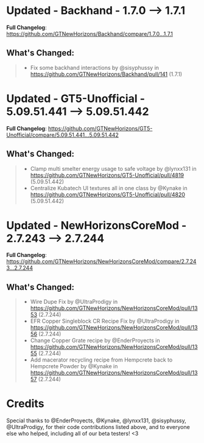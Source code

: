 # Updated - Backhand - 1.7.0 --> 1.7.1
**Full Changelog**: https://github.com/GTNewHorizons/Backhand/compare/1.7.0...1.7.1

## What's Changed:
>* Fix some backhand interactions by @sisyphussy in https://github.com/GTNewHorizons/Backhand/pull/141 (1.7.1)

# Updated - GT5-Unofficial - 5.09.51.441 --> 5.09.51.442
**Full Changelog**: https://github.com/GTNewHorizons/GT5-Unofficial/compare/5.09.51.441...5.09.51.442

## What's Changed:
>* Clamp multi smelter energy usage to safe voltage by @lynxx131 in https://github.com/GTNewHorizons/GT5-Unofficial/pull/4819 (5.09.51.442)
>* Centralize Kubatech UI textures all in one class by @Kynake in https://github.com/GTNewHorizons/GT5-Unofficial/pull/4820 (5.09.51.442)

# Updated - NewHorizonsCoreMod - 2.7.243 --> 2.7.244
**Full Changelog**: https://github.com/GTNewHorizons/NewHorizonsCoreMod/compare/2.7.243...2.7.244

## What's Changed:
>* Wire Dupe Fix by @UltraProdigy in https://github.com/GTNewHorizons/NewHorizonsCoreMod/pull/1353 (2.7.244)
>* EFR Copper Singleblock CR Recipe Fix by @UltraProdigy in https://github.com/GTNewHorizons/NewHorizonsCoreMod/pull/1356 (2.7.244)
>* Change Copper Grate recipe by @EnderProyects in https://github.com/GTNewHorizons/NewHorizonsCoreMod/pull/1355 (2.7.244)
>* Add macerator recycling recipe from Hempcrete back to Hempcrete Powder by @Kynake in https://github.com/GTNewHorizons/NewHorizonsCoreMod/pull/1357 (2.7.244)

# Credits
Special thanks to @EnderProyects, @Kynake, @lynxx131, @sisyphussy, @UltraProdigy, for their code contributions listed above, and to everyone else who helped, including all of our beta testers! <3
